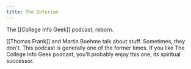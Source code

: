 ```yaml
---
title: The Inforium
---
```


The [[College Info Geek]] podcast, reborn.

[[Thomas Frank]] and Martin Boehme talk about stuff. Sometimes, they don't. This podcast is generally one of the former times. If you like The College Info Geek podcast, you'll probably enjoy this one, its spiritual successor.